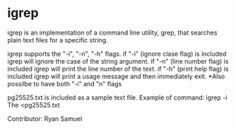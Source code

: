 # igrep

igrep is an implementation of a command line utility, grep, that searches plain text files for a specific string.

igrep supports the "-i", "-n", "-h" flags.
if "-i" (ignore clase flag) is included igrep will ignore the case of the string argument.
if "-n" (line number flag) is included igrep will print the line number of the text.
if "-h" (print help flag) is included igrep will print a usage message and then immediately exit.
*Also possilbe to have both "-i" and "n" flags

pg25525.txt is included as a sample text file.
Example of command: igrep -i The <pg25525.txt


Contributor: Ryan Samuel

